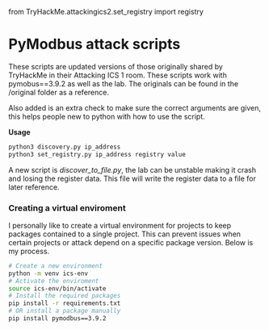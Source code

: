 from TryHackMe.attackingics2.set_registry import registry

# PyModbus attack scripts
These scripts are updated versions of those originally shared by TryHackMe in their Attacking ICS 1 room.
These scripts work with pymobus==3.9.2 as well as the lab. The originals can be found in the /original folder as a reference.

Also added is an extra check to make sure the correct arguments are given, 
this helps people new to python with how to use the script.

**Usage**
```bash
python3 discovery.py ip_address
python3 set_registry.py ip_address registry value
```

A new script is *discover_to_file.py*, the lab can be unstable making it crash and losing the register data.
This file will write the register data to a file for later reference.

### Creating a virtual enviroment
I personally like to create a virtual environment for projects to keep packages contained to a single project.
This can prevent issues when certain projects or attack depend on a specific package version. Below is my process.
```bash
# Create a new environment 
python -m venv ics-env
# Activate the enviroment
source ics-env/bin/activate
# Install the required packages
pip install -r requirements.txt
# OR install a package manually 
pip install pymodbus==3.9.2
```